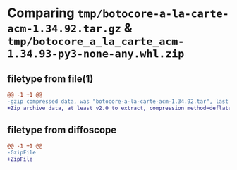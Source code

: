 # Comparing `tmp/botocore-a-la-carte-acm-1.34.92.tar.gz` & `tmp/botocore_a_la_carte_acm-1.34.93-py3-none-any.whl.zip`

## filetype from file(1)

```diff
@@ -1 +1 @@
-gzip compressed data, was "botocore-a-la-carte-acm-1.34.92.tar", last modified: Fri Apr 26 01:01:19 2024, max compression
+Zip archive data, at least v2.0 to extract, compression method=deflate
```

## filetype from diffoscope

```diff
@@ -1 +1 @@
-GzipFile
+ZipFile
```

